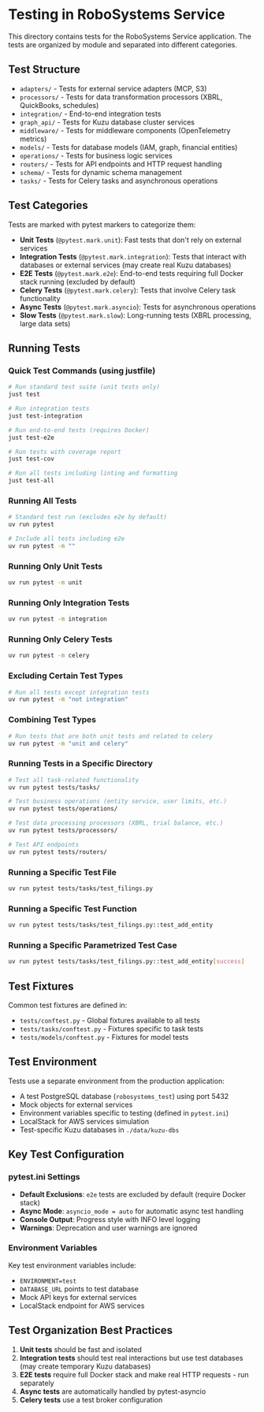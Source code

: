 # Testing in RoboSystems Service

This directory contains tests for the RoboSystems Service application. The tests are organized by module and separated into different categories.

## Test Structure

- `adapters/` - Tests for external service adapters (MCP, S3)
- `processors/` - Tests for data transformation processors (XBRL, QuickBooks, schedules)
- `integration/` - End-to-end integration tests
- `graph_api/` - Tests for Kuzu database cluster services
- `middleware/` - Tests for middleware components (OpenTelemetry metrics)
- `models/` - Tests for database models (IAM, graph, financial entities)
- `operations/` - Tests for business logic services
- `routers/` - Tests for API endpoints and HTTP request handling
- `schema/` - Tests for dynamic schema management
- `tasks/` - Tests for Celery tasks and asynchronous operations

## Test Categories

Tests are marked with pytest markers to categorize them:

- **Unit Tests** (`@pytest.mark.unit`): Fast tests that don't rely on external services
- **Integration Tests** (`@pytest.mark.integration`): Tests that interact with databases or external services (may create real Kuzu databases)
- **E2E Tests** (`@pytest.mark.e2e`): End-to-end tests requiring full Docker stack running (excluded by default)
- **Celery Tests** (`@pytest.mark.celery`): Tests that involve Celery task functionality
- **Async Tests** (`@pytest.mark.asyncio`): Tests for asynchronous operations
- **Slow Tests** (`@pytest.mark.slow`): Long-running tests (XBRL processing, large data sets)

## Running Tests

### Quick Test Commands (using justfile)

```bash
# Run standard test suite (unit tests only)
just test

# Run integration tests
just test-integration

# Run end-to-end tests (requires Docker)
just test-e2e

# Run tests with coverage report
just test-cov

# Run all tests including linting and formatting
just test-all
```

### Running All Tests

```bash
# Standard test run (excludes e2e by default)
uv run pytest

# Include all tests including e2e
uv run pytest -m ""
```

### Running Only Unit Tests

```bash
uv run pytest -m unit
```

### Running Only Integration Tests

```bash
uv run pytest -m integration
```

### Running Only Celery Tests

```bash
uv run pytest -m celery
```

### Excluding Certain Test Types

```bash
# Run all tests except integration tests
uv run pytest -m "not integration"
```

### Combining Test Types

```bash
# Run tests that are both unit tests and related to celery
uv run pytest -m "unit and celery"
```

### Running Tests in a Specific Directory

```bash
# Test all task-related functionality
uv run pytest tests/tasks/

# Test business operations (entity service, user limits, etc.)
uv run pytest tests/operations/

# Test data processing processors (XBRL, trial balance, etc.)
uv run pytest tests/processors/

# Test API endpoints
uv run pytest tests/routers/
```

### Running a Specific Test File

```bash
uv run pytest tests/tasks/test_filings.py
```

### Running a Specific Test Function

```bash
uv run pytest tests/tasks/test_filings.py::test_add_entity
```

### Running a Specific Parametrized Test Case

```bash
uv run pytest tests/tasks/test_filings.py::test_add_entity[success]
```

## Test Fixtures

Common test fixtures are defined in:

- `tests/conftest.py` - Global fixtures available to all tests
- `tests/tasks/conftest.py` - Fixtures specific to task tests
- `tests/models/conftest.py` - Fixtures for model tests

## Test Environment

Tests use a separate environment from the production application:

- A test PostgreSQL database (`robosystems_test`) using port 5432
- Mock objects for external services
- Environment variables specific to testing (defined in `pytest.ini`)
- LocalStack for AWS services simulation
- Test-specific Kuzu databases in `./data/kuzu-dbs`

## Key Test Configuration

### pytest.ini Settings

- **Default Exclusions**: `e2e` tests are excluded by default (require Docker stack)
- **Async Mode**: `asyncio_mode = auto` for automatic async test handling
- **Console Output**: Progress style with INFO level logging
- **Warnings**: Deprecation and user warnings are ignored

### Environment Variables

Key test environment variables include:

- `ENVIRONMENT=test`
- `DATABASE_URL` points to test database
- Mock API keys for external services
- LocalStack endpoint for AWS services

## Test Organization Best Practices

1. **Unit tests** should be fast and isolated
2. **Integration tests** should test real interactions but use test databases (may create temporary Kuzu databases)
3. **E2E tests** require full Docker stack and make real HTTP requests - run separately
4. **Async tests** are automatically handled by pytest-asyncio
5. **Celery tests** use a test broker configuration

